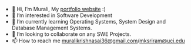 - 👋 Hi, I’m Murali, My [portfolio website](https://mkssri.github.io/) :)
- 👀 I’m interested in Software Development
- 🌱 I’m currently learning Operating Systems, System Design and Database Management Systems.
- 💞️ I’m looking to collaborate on any SWE Projects.
- 📫 How to reach me muralikrishnasai36@gmail.com/mksriram@uci.edu

<!---
mursrira/mursrira is a ✨ special ✨ repository because its `README.md` (this file) appears on your GitHub profile.
You can click the Preview link to take a look at your changes.
--->
